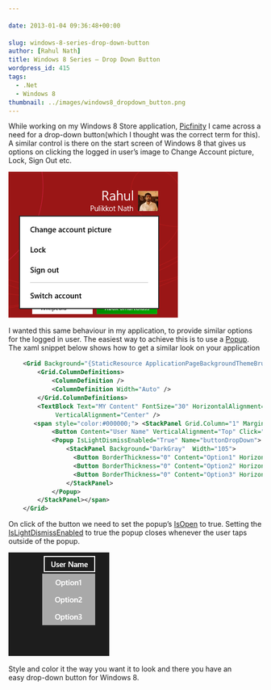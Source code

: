 ```yaml
---
  
date: 2013-01-04 09:36:48+00:00

slug: windows-8-series-drop-down-button
author: [Rahul Nath]
title: Windows 8 Series – Drop Down Button
wordpress_id: 415
tags:
  - .Net
  - Windows 8
thumbnail: ../images/windows8_dropdown_button.png
---
```


While working on my Windows 8 Store application, [Picfinity](http://apps.microsoft.com/windows/en-us/app/picfinity/33ba9249-a9f4-44df-973c-21962376c3ea) I came across a need for a drop-down button(which I thought was the correct term for this). A similar control is there on the start screen of Windows 8 that gives us options on clicking the logged in user’s image to Change Account picture, Lock, Sign Out etc.

![windows8 dropdown button](../images/windows8_dropdown_button.png)

I wanted this same behaviour in my application, to provide similar options for the logged in user. The easiest way to achieve this is to use a [Popup](http://msdn.microsoft.com/en-us/library/system.windows.controls.primitives.popup.aspx). The xaml snippet below shows how to get a similar look on your application

```xml
    <Grid Background="{StaticResource ApplicationPageBackgroundThemeBrush}">
        <Grid.ColumnDefinitions>
            <ColumnDefinition />
            <ColumnDefinition Width="Auto" />
        </Grid.ColumnDefinitions>
        <TextBlock Text="MY Content" FontSize="30" HorizontalAlignment="Center"
             VerticalAlignment="Center" />
       <span style="color:#000000;"> <StackPanel Grid.Column="1" Margin="0,10,30,0" >
            <Button Content="User Name" VerticalAlignment="Top" Click="Button_Click_1" />
            <Popup IsLightDismissEnabled="True" Name="buttonDropDown">
                <StackPanel Background="DarkGray"  Width="105">
                  <Button BorderThickness="0" Content="Option1" HorizontalAlignment="Stretch" />
                  <Button BorderThickness="0" Content="Option2" HorizontalAlignment="Stretch" />
                  <Button BorderThickness="0" Content="Option3" HorizontalAlignment="Stretch" />
                </StackPanel>
            </Popup>
        </StackPanel></span>
    </Grid>

```

On click of the button we need to set the popup’s [IsOpen](http://msdn.microsoft.com/en-us/library/system.windows.controls.primitives.popup.isopen.aspx) to true. Setting the [IsLightDismissEnabled](http://msdn.microsoft.com/en-us/library/windows/apps/windows.ui.xaml.controls.primitives.popup.islightdismissenabled) to true the popup closes whenever the user taps outside of the popup.

![windows8 dropdown button](../images/windows8_dropdown_button_plain.png)

Style and color it the way you want it to look and there you have an easy drop-down button for Windows 8.
